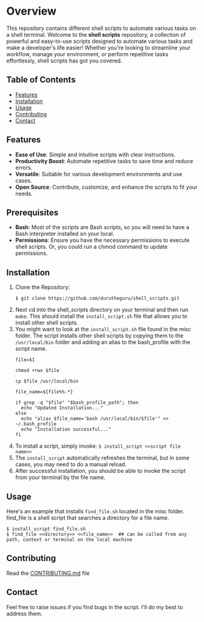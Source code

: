 # Overview
This repository contains different shell scripts to automate various tasks on a shell terminal. 
Welcome to the **shell scripts** repository, a collection of powerful and easy-to-use scripts designed to automate various tasks and make a developer's life easier! Whether you're looking to streamline your workflow, manage your environment, or perform repetitive tasks effortlessly, shell scripts has got you covered.


## Table of Contents

- [Features](#features)
- [Installation](#installation)
- [Usage](#usage)
- [Contributing](#contributing)
- [Contact](#contact)


## Features
- **Ease of Use**: Simple and intuitive scripts with clear instructions.
- **Productivity Boost**: Automate repetitive tasks to save time and reduce errors.
- **Versatile**: Suitable for various development environments and use cases.
- **Open Source**: Contribute, customize, and enhance the scripts to fit your needs.



## Prerequisites

- **Bash**: Most of the scripts are Bash scripts, so you will need to have a Bash interpreter installed on your local. 
- **Permissions**: Ensure you have the necessary permissions to execute shell scripts. Or, you could run a chmod command to update permissions. 



## Installation

1. Clone the Repository:
   ```
   $ git clone https://github.com/durutheguru/shell_scripts.git
   ```   
2. Next cd into the shell_scripts directory on your terminal and then run `make`. This should install the `install_script.sh` file that allows you to install other shell scripts.    
3. You might want to look at the `install_script.sh` file found in the misc folder. The script installs other shell scripts by copying them to the `/usr/local/bin` folder and adding an alias to the bash_profile with the script name.   
   ```
   file=$1
   
   chmod +rwx $file
   
   cp $file /usr/local/bin
   
   file_name=${file%%.*}
   
   if grep -q "$file" "$bash_profile_path"; then
     echo "Updated Installation..."
   else
     echo "alias $file_name='bash /usr/local/bin/$file'" >> ~/.bash_profile
     echo "Installation successful..."
   fi
   ```   
4. To install a script, simply invoke: `$ install_script <<script file name>>`   
5. The `install_script` automatically refreshes the terminal, but in some cases, you may need to do a manual reload.
6. After successful installation, you should be able to invoke the script from your terminal by the file name.   


## Usage

Here's an example that installs `find_file.sh` located in the misc folder. find_file is a shell script that searches a directory for a file name.   
```
$ install_script find_file.sh
$ find_file <<directory>> <<file_name>>  ## can be called from any path, context or terminal on the local machine
```


## Contributing

Read the [CONTRIBUTING.md](https://github.com/durutheguru/shell_scripts/blob/main/CONTRIBUTING.md) file


## Contact

Feel free to raise issues if you find bugs in the script. I'll do my best to address them. 






